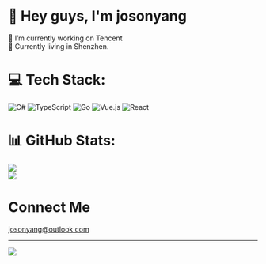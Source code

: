 # 👋 Hey guys, I'm josonyang

🔭 I’m currently working on Tencent<br>🌱 Currently living in Shenzhen.<br>
# 💻 Tech Stack:

![C#](https://img.shields.io/badge/c%23-%23239120.svg?style=flat&logo=c-sharp&logoColor=white) ![TypeScript](https://img.shields.io/badge/typescript-%23007ACC.svg?style=flat&logo=typescript&logoColor=white) ![Go](https://img.shields.io/badge/go-%2300ADD8.svg?style=flat&logo=go&logoColor=white) ![Vue.js](https://img.shields.io/badge/vuejs-%2335495e.svg?style=flat&logo=vuedotjs&logoColor=%234FC08D) ![React](https://img.shields.io/badge/react-%2320232a.svg?style=flat&logo=react&logoColor=%2361DAFB)

# 📊 GitHub Stats:

![](https://github-readme-stats.vercel.app/api?username=josonyang&theme=vue-dark&hide_border=false&include_all_commits=false&count_private=false)<br/>
![](https://github-readme-streak-stats.herokuapp.com/?user=josonyang&theme=vue-dark&hide_border=false)

# Connect Me
josonyang@outlook.com

---

[![](https://visitcount.itsvg.in/api?id=josonyang&icon=0&color=0)](https://visitcount.itsvg.in)

<!-- Proudly created with GPRM ( https://gprm.itsvg.in ) -->

